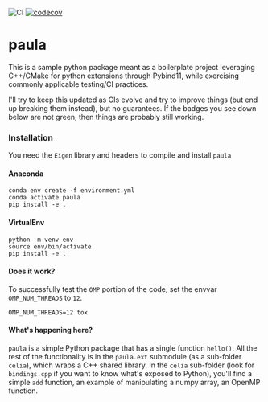 ![CI](https://github.com/vineetbansal/paula/workflows/CI/badge.svg)
[![codecov](https://codecov.io/gh/vineetbansal/paula/branch/master/graph/badge.svg)](https://codecov.io/gh/vineetbansal/paula)


# paula

This is a sample python package meant as a boilerplate project leveraging C++/CMake for python extensions through
Pybind11, while exercising commonly applicable testing/CI practices.

I'll try to keep this updated as CIs evolve and try to improve things (but end up breaking them instead), but no
guarantees. If the badges you see down below are not green, then things are probably still working.

### Installation

You need the `Eigen` library and headers to compile and install `paula`
#### Anaconda
```
conda env create -f environment.yml
conda activate paula
pip install -e .
```

#### VirtualEnv
```
python -m venv env
source env/bin/activate
pip install -e .
```

#### Does it work?
To successfully test the `OMP` portion of the code, set the envvar `OMP_NUM_THREADS` to `12`.
```
OMP_NUM_THREADS=12 tox
```

#### What's happening here?

`paula` is a simple Python package that has a single function `hello()`. All the rest of the functionality
is in the `paula.ext` submodule (as a sub-folder `celia`), which wraps a C++ shared library.
In the `celia` sub-folder (look for `bindings.cpp` if you want to know what's exposed to Python), you'll find a
simple `add` function, an example of manipulating a numpy array, an OpenMP function.